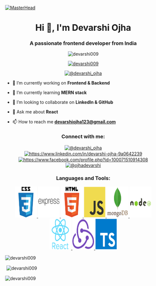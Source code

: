 [![MasterHead]( https://1.bp.blogspot.com/-7A4WynwLsMw/XbBpCXG8fHI/AAAAAAAAMt4/uOa1bpLskYgrwGbllhSu2SDj_Mig8SXJQCLcBGAsYHQ/s1600/2000_600px.gif)](https://devarshi009.github.io)
<h1 align="center">Hi 👋, I'm Devarshi Ojha</h1>
<h3 align="center">A passionate frontend developer from India</h3>

<p align="center" > <img src="https://komarev.com/ghpvc/?username=devarshi009&label=Profile%20views&color=0e75b6&style=flat" alt="devarshi009" /> </p>

<p align="center"> <a href="https://github.com/ryo-ma/github-profile-trophy"><img src="https://github-profile-trophy.vercel.app/?username=devarshi009" alt="devarshi009" /></a> </p>

<p align="center"> <a href="https://twitter.com/@devarshi_ojha" target="blank"><img src="https://img.shields.io/twitter/follow/@devarshi_ojha?logo=twitter&style=for-the-badge" alt="@devarshi_ojha" /></a> </p>

- 🔭 I’m currently working on **Frontend & Backend**

- 🌱 I’m currently learning **MERN stack**

- 👯 I’m looking to collaborate on **LinkedIn & GitHub**

- 💬 Ask me about **React**

- 📫 How to reach me **devarshiojha123@gmail.com**

<h3 align="center">Connect with me:</h3>
<p align="center">
<a href="https://twitter.com/@devarshi_ojha" target="blank"><img align="center" src="https://raw.githubusercontent.com/rahuldkjain/github-profile-readme-generator/master/src/images/icons/Social/twitter.svg" alt="@devarshi_ojha" height="30" width="40" /></a>
<a href="https://linkedin.com/in/https://www.linkedin.com/in/devarshi-ojha-9a0642239" target="blank"><img align="center" src="https://raw.githubusercontent.com/rahuldkjain/github-profile-readme-generator/master/src/images/icons/Social/linked-in-alt.svg" alt="https://www.linkedin.com/in/devarshi-ojha-9a0642239" height="30" width="40" /></a>
<a href="https://fb.com/https://www.facebook.com/profile.php?id=100071510914308" target="blank"><img align="center" src="https://raw.githubusercontent.com/rahuldkjain/github-profile-readme-generator/master/src/images/icons/Social/facebook.svg" alt="https://www.facebook.com/profile.php?id=100071510914308" height="30" width="40" /></a>
<a href="https://instagram.com/@ojhadevarshi" target="blank"><img align="center" src="https://raw.githubusercontent.com/rahuldkjain/github-profile-readme-generator/master/src/images/icons/Social/instagram.svg" alt="@ojhadevarshi" height="30" width="40" /></a>
</p>

<h3 align="center" display=”flex” gap=”20”>Languages and Tools:</h3>
<p align="center"> <a href="https://www.w3schools.com/css/" target="_blank" rel="noreferrer" > <img src="https://raw.githubusercontent.com/devicons/devicon/master/icons/css3/css3-original-wordmark.svg" alt="css3" width="70" height="100"/> </a> <a href="https://expressjs.com" target="_blank" rel="noreferrer"> <img src="https://raw.githubusercontent.com/devicons/devicon/master/icons/express/express-original-wordmark.svg" alt="express" width="70" height="100"/> </a> <a href="https://www.w3.org/html/" target="_blank" rel="noreferrer"> <img src="https://raw.githubusercontent.com/devicons/devicon/master/icons/html5/html5-original-wordmark.svg" alt="html5" width="70" height="100"/> </a> <a href="https://developer.mozilla.org/en-US/docs/Web/JavaScript" target="_blank" rel="noreferrer"> <img src="https://raw.githubusercontent.com/devicons/devicon/master/icons/javascript/javascript-original.svg" alt="javascript" width="70" height="100"/> </a> <a href="https://www.mongodb.com/" target="_blank" rel="noreferrer"> <img src="https://raw.githubusercontent.com/devicons/devicon/master/icons/mongodb/mongodb-original-wordmark.svg" alt="mongodb" width="70" height="100"/> </a> <a href="https://nodejs.org" target="_blank" rel="noreferrer"> <img src="https://raw.githubusercontent.com/devicons/devicon/master/icons/nodejs/nodejs-original-wordmark.svg" alt="nodejs" width="70" height="100"/> </a> <a href="https://reactjs.org/" target="_blank" rel="noreferrer"> <img src="https://raw.githubusercontent.com/devicons/devicon/master/icons/react/react-original-wordmark.svg" alt="react" width="70" height="100"/> </a> <a href="https://redux.js.org" target="_blank" rel="noreferrer"> 
<img src="https://raw.githubusercontent.com/devicons/devicon/master/icons/redux/redux-original.svg" alt="redux" width="70" height="100"/> </a> <a href="https://www.typescriptlang.org/" target="_blank" rel="noreferrer"> <img src="https://raw.githubusercontent.com/devicons/devicon/master/icons/typescript/typescript-original.svg" alt="typescript" width="70" height="100"/> </a> </p>

<p><img align="center" src="https://github-readme-stats.vercel.app/api/top-langs?username=devarshi009&show_icons=true&locale=en&layout=compact" alt="devarshi009" /></p>

<p>&nbsp;<img align="center" src="https://github-readme-stats.vercel.app/api?username=devarshi009&show_icons=true&locale=en" alt="devarshi009" /></p>

<p><img align="center" src="https://github-readme-streak-stats.herokuapp.com/?user=devarshi009&" alt="devarshi009" /></p>
